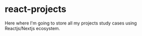 # react-projects
Here where I'm going to store all my projects study cases using Reactjs/Nextjs ecosystem.
